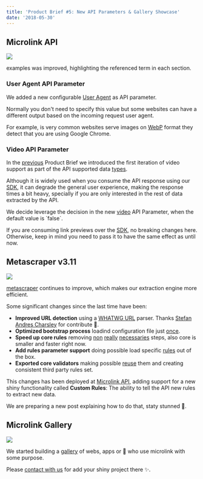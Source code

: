 ```yaml
---
title: 'Product Brief #5: New API Parameters & Gallery Showcase'
date: '2018-05-30'
---
```


## Microlink API

[![](https://i.imgur.com/2RNeKiR.png)](/docs/api)

<Figcaption>
  <Link href='/docs/api' children='Microlink API' /> examples was improved,
  highlighting the referenced term in each section.
</Figcaption>

### User Agent API Parameter

We added a new configurable [User Agent](/docs/api/parameters/headers) as API parameter.

Normally you don't need to specify this value but some websites can have a different output based on the incoming request user agent.

For example, is very common websites serve images on [WebP](https://en.wikipedia.org/wiki/WebP) format they detect that you are using Google Chrome.

### Video API Parameter

In the [previous](/blog/sdk-2-0-more-video-providers) Product Brief we introduced the first iteration of video support as part of the API supported data [types](/docs/api/getting-started/overview).

Although it is widely used when you consume the API response using our [SDK](/docs/sdk/getting-started/overview/), it can degrade the general user experience, making the response times a bit heavy, specially if you are only interested in the rest of data extracted by the API.

We decide leverage the decision in the new [video](/docs/api/parameters/video) API Parameter, when the default value is \`false\`.

If you are consuming link previews over the [SDK](/docs/sdk/getting-started/overview/), no breaking changes here. Otherwise, keep in mind you need to pass it to have the same effect as until now.

## Metascraper v3.11

[![](https://metascraper.js.org/static/logo-banner.png)](https://metascraper.js.org/#/)

[metascraper](https://metascraper.js.org) continues to improve, which makes our extraction engine more efficient.

Some significant changes since the last time have been:

- **Improved URL detection** using a [WHATWG URL](https://url.spec.whatwg.org) parser. Thanks [Stefan Andres Charsley](https://github.com/microlinkhq/metascraper/pull/82) for contribute 🎉.
- **Optimized bootstrap process** loadind configuration file just [once](https://github.com/microlinkhq/metascraper/commit/cb18d36).
- **Speed up core rules** removing [non](https://github.com/microlinkhq/metascraper/commit/a36e240) [really](https://github.com/microlinkhq/metascraper/commit/296fda7) [necessaries](https://github.com/microlinkhq/metascraper/commit/47ec0e5) steps, also core is smaller and faster right now.
- **Add rules parameter support** doing possible load specific [rules](https://metascraper.js.org/#/?id=rules-1) out of the box.
- **Exported core validators** making possible [reuse](https://github.com/microlinkhq/metascraper/pull/89) them and creating consistent third party rules set.

This changes has been deployed at [Microlink API](/docs/api), adding support for a new shiny functionality called **Custom Rules**: The ability to tell the API new rules to extract new data.

We are preparing a new post explaining how to do that, staty stunned 🤘.

## Microlink Gallery

[![](https://i.imgur.com/gCq6WeX.png)](https://gallery.microlink.io/)

We started building a [gallery](https://gallery.microlink.io) of webs, apps or 🦄  who use microlink with some purpose.

Please [contact with us](https://twitter.com/microlinkhq) for add your shiny project there ✨.
